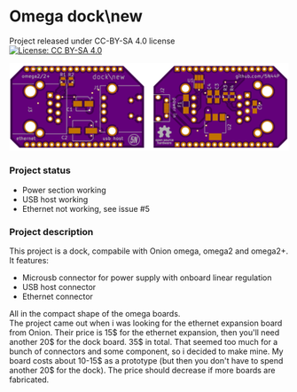 # Omega dock\new

Project released under CC-BY-SA 4.0 license  
[![License: CC BY-SA 4.0](https://img.shields.io/badge/License-CC%20BY--SA%204.0-lightgrey.svg)](http://creativecommons.org/licenses/by-sa/4.0/)

![Board 3D View](board/boards.png)


### Project status
* Power section working
* USB host working
* Ethernet not working, see issue #5 

### Project description 
This project is a dock, compabile with Onion omega, omega2 and omega2+. It features:  
* Microusb connector for power supply with onboard linear regulation  
* USB host connector  
* Ethernet connector

All in the compact shape of the omega boards.  
The project came out when i was looking for the ethernet expansion board from Onion. 
Their price is 15$ for the ethernet expansion, then you'll need another 20$ for the dock board. 
35$ in total.
That seemed too much for a bunch of connectors and some component, so i decided to make mine.
My board costs about 10-15$ as a prototype (but then you don't have to spend another 20$ for the dock). 
The price should decrease if more boards are fabricated.
